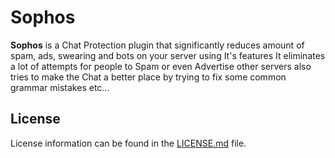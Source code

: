 # Sophos
**Sophos** is a Chat Protection plugin that significantly reduces amount of spam, ads, swearing and bots on your server using It's features It eliminates a lot of attempts for people to Spam or even Advertise other servers also tries to make the Chat a better place by trying to fix some common grammar mistakes etc...

## License
License information can be found in the [LICENSE.md](LICENSE.md) file.  